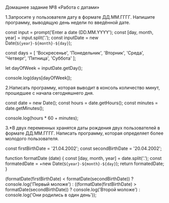 Домашнее задание №8 «Работа с датами»

1.Запросите у пользователя дату в формате ДД.ММ.ГГГГ.
Напишите программу, выводящую день недели по введённой дате.

const input = prompt('Enter a date (DD.MM.YYYY');
const [day, month, year] = input.split('.');
const inputDate = new Date(`${year}-${month}-${day}`);

const days = [
'Воскресенье',
'Понедельник',
'Вторник',
'Среда',
'Четверг',
'Пятница',
'Суббота'
];

let dayOfWeek = inputDate.getDay();

console.log(days[dayOfWeek]);

2.Написать программу, которая выводит в консоль количество минут, прошедшее с начала сегодняшнего дня.

const date = new Date();
const hours = date.getHours();
const minutes = date.getMinutes();

console.log(hours * 60 + minutes);

3.*В двух переменных хранятся даты рождения двух пользователей в формате ДД.ММ.ГГГГ.
Написать программу, которая определяет более молодого пользователя.

const firstBirthDate = '21.04.2002';
const secondBirthDate = '20.04.2002';

function formatDate (date) {
const [day, month, year] = date.split('.');
const formatedDate = +new Date(`${year}-${month}-${day}`);
return formatedDate;
}

(formatDate(firstBirthDate) < formatDate(secondBirthDate)) ? console.log('Первый моложе')
: ((formatDate(firstBirthDate) > formatDate(secondBirthDate)) ? console.log('Второй моложе')
: console.log('Они родились в один день'));
